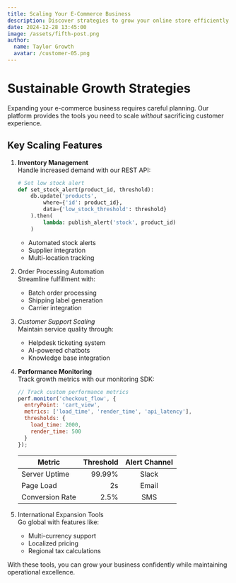 ```yaml
---
title: Scaling Your E-Commerce Business
description: Discover strategies to grow your online store efficiently while maintaining quality service.
date: 2024-12-28 13:45:00
image: /assets/fifth-post.png
author:
  name: Taylor Growth
  avatar: /customer-05.png
---
```


# Sustainable Growth Strategies

Expanding your e-commerce business requires careful planning. Our platform provides the tools you need to scale *without* sacrificing customer experience.

## Key Scaling Features

1. **Inventory Management**  
   Handle increased demand with our REST API:

   ```python
   # Set low stock alert
   def set_stock_alert(product_id, threshold):
       db.update('products', 
           where={'id': product_id},
           data={'low_stock_threshold': threshold}
       ).then(
           lambda: publish_alert('stock', product_id)
       )
   ```

   - Automated stock alerts
   - Supplier integration
   - Multi-location tracking

2. Order Processing Automation  
   Streamline fulfillment with:
   - Batch order processing
   - Shipping label generation
   - Carrier integration

3. *Customer Support Scaling*  
   Maintain service quality through:
   - Helpdesk ticketing system
   - AI-powered chatbots
   - Knowledge base integration

4. **Performance Monitoring**  
   Track growth metrics with our monitoring SDK:

   ```javascript
   // Track custom performance metrics
   perf.monitor('checkout_flow', {
     entryPoint: 'cart_view',
     metrics: ['load_time', 'render_time', 'api_latency'],
     thresholds: {
       load_time: 2000,
       render_time: 500
     }
   });
   ```

   | Metric          | Threshold | Alert Channel |
   |------------------|----------:|:--------------:|
   | Server Uptime    |    99.99% |    Slack       |
   | Page Load        |     2s    |    Email       |
   | Conversion Rate  |      2.5% |    SMS         |

5. International Expansion Tools  
   Go global with features like:
   - Multi-currency support
   - Localized pricing
   - Regional tax calculations

With these tools, you can grow your business confidently while maintaining operational excellence.